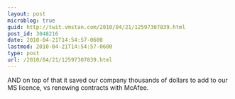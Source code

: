 ```yaml
---
layout: post
microblog: true
guid: http://twit.vmstan.com/2010/04/21/12597307839.html
post_id: 3048216
date: 2010-04-21T14:54:57-0600
lastmod: 2010-04-21T14:54:57-0600
type: post
url: /2010/04/21/12597307839.html
---
```

AND on top of that it saved our company thousands of dollars to add to our MS licence, vs renewing contracts with McAfee.

